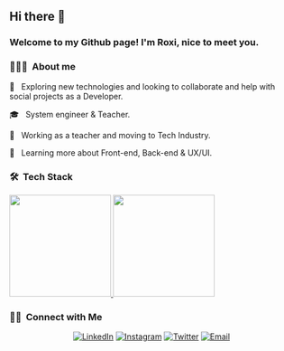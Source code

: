 ## Hi there 👋 
### Welcome to my Github page! I'm Roxi, nice to meet you.
<h3> 👩🏻‍💻 &nbsp;About me </h3>
  <p>🤔 &nbsp; Exploring new technologies and looking to collaborate and help with social projects as a Developer.</p>
  <p>🎓 &nbsp; System engineer & Teacher.</p>
  <p>💼 &nbsp; Working as a teacher and moving to Tech Industry.</p>
  <p>🌱 &nbsp; Learning more about Front-end, Back-end & UX/UI.</p>

<h3> 🛠 &nbsp;Tech Stack</h3>
<a href="https://github.com/roxifochoag">
  <img height="180em" src="https://github-readme-stats.vercel.app/api/top-langs/?username=roxifochoag&theme=buefy&layout=compact" />
  <img height="180em" src="https://github-readme-stats.vercel.app/api?username=roxifochoag&theme=buefy&show_icons=true" />
</a>
<br/>

<h3> 🤝🏻 &nbsp;Connect with Me </h3>
<p align="center">
<a href="https://www.linkedin.com/in/roxifochoag/"><img alt="LinkedIn" src="https://img.shields.io/badge/LinkedIn-roxifochoag-blue?style=flat-square&logo=linkedin"></a>
<a href="https://www.instagram.com/roxifochoag/"><img alt="Instagram" src="https://img.shields.io/badge/Instagram-roxifochoag-blue?style=flat-square&logo=instagram"></a>
<a href="https://www.twitter.com/roxifochoag/"><img alt="Twitter" src="https://img.shields.io/badge/twitter-roxifochoag-blue?style=flat-square&logo=twitter"></a>
<a href="mailto:rfog1990@gmail.com"><img alt="Email" src="https://img.shields.io/badge/Email-rfog1990@gmail.com-blue?style=flat-square&logo=gmail"></a>
</p>
